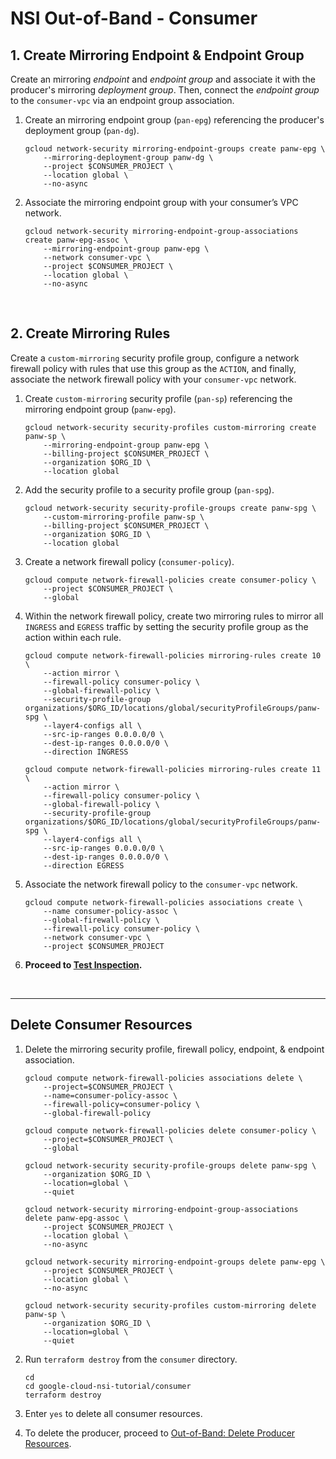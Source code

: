 # NSI Out-of-Band - Consumer

## 1. Create Mirroring Endpoint & Endpoint Group

Create an mirroring *endpoint* and *endpoint group* and associate it with the producer's mirroring *deployment group*.  Then, connect the *endpoint group* to the `consumer-vpc` via an endpoint group association. 

1. Create an mirroring endpoint group (`pan-epg`) referencing the producer's deployment group (`pan-dg`). 

    ```
    gcloud network-security mirroring-endpoint-groups create panw-epg \
        --mirroring-deployment-group panw-dg \
        --project $CONSUMER_PROJECT \
        --location global \
        --no-async
    ```

2. Associate the mirroring endpoint group with your consumer’s VPC network.

    ```
    gcloud network-security mirroring-endpoint-group-associations create panw-epg-assoc \
        --mirroring-endpoint-group panw-epg \
        --network consumer-vpc \
        --project $CONSUMER_PROJECT \
        --location global \
        --no-async
    ``` 
<br>

## 2. Create Mirroring Rules

Create a `custom-mirroring` security profile group, configure a network firewall policy with rules that use this group as the `ACTION`, and finally, associate the network firewall policy with your `consumer-vpc` network. 

1. Create `custom-mirroring` security profile (`pan-sp`) referencing the mirroring endpoint group (`panw-epg`).  

    ```
    gcloud network-security security-profiles custom-mirroring create panw-sp \
        --mirroring-endpoint-group panw-epg \
        --billing-project $CONSUMER_PROJECT \
        --organization $ORG_ID \
        --location global
    ```

2. Add the security profile to a security profile group (`pan-spg`).

    ```
    gcloud network-security security-profile-groups create panw-spg \
        --custom-mirroring-profile panw-sp \
        --billing-project $CONSUMER_PROJECT \
        --organization $ORG_ID \
        --location global
    ```

3. Create a network firewall policy (`consumer-policy`).  
   
    ```
    gcloud compute network-firewall-policies create consumer-policy \
        --project $CONSUMER_PROJECT \
        --global
    ```


4. Within the network firewall policy, create two mirroring rules to mirror all `INGRESS` and `EGRESS` traffic by setting the security profile group as the action within each rule.  
   
    ```
    gcloud compute network-firewall-policies mirroring-rules create 10 \
        --action mirror \
        --firewall-policy consumer-policy \
        --global-firewall-policy \
        --security-profile-group organizations/$ORG_ID/locations/global/securityProfileGroups/panw-spg \
        --layer4-configs all \
        --src-ip-ranges 0.0.0.0/0 \
        --dest-ip-ranges 0.0.0.0/0 \
        --direction INGRESS

    gcloud compute network-firewall-policies mirroring-rules create 11 \
        --action mirror \
        --firewall-policy consumer-policy \
        --global-firewall-policy \
        --security-profile-group organizations/$ORG_ID/locations/global/securityProfileGroups/panw-spg \
        --layer4-configs all \
        --src-ip-ranges 0.0.0.0/0 \
        --dest-ip-ranges 0.0.0.0/0 \
        --direction EGRESS
    ```

5. Associate the network firewall policy to the `consumer-vpc` network.  
   
    ```
    gcloud compute network-firewall-policies associations create \
        --name consumer-policy-assoc \
        --global-firewall-policy \
        --firewall-policy consumer-policy \
        --network consumer-vpc \
        --project $CONSUMER_PROJECT
    ```

6. <b>Proceed to [Test Inspection](../#test-inspection).</b>

<br>

---

## Delete Consumer Resources

1. Delete the mirroring security profile, firewall policy, endpoint, & endpoint association. 

    ```
    gcloud compute network-firewall-policies associations delete \
        --project=$CONSUMER_PROJECT \
        --name=consumer-policy-assoc \
        --firewall-policy=consumer-policy \
        --global-firewall-policy

    gcloud compute network-firewall-policies delete consumer-policy \
        --project=$CONSUMER_PROJECT \
        --global

    gcloud network-security security-profile-groups delete panw-spg \
        --organization $ORG_ID \
        --location=global \
        --quiet

    gcloud network-security mirroring-endpoint-group-associations delete panw-epg-assoc \
        --project $CONSUMER_PROJECT \
        --location global \
        --no-async

    gcloud network-security mirroring-endpoint-groups delete panw-epg \
        --project $CONSUMER_PROJECT \
        --location global \
        --no-async

    gcloud network-security security-profiles custom-mirroring delete panw-sp \
        --organization $ORG_ID \
        --location=global \
        --quiet
    ```

3. Run `terraform destroy` from the `consumer` directory.

    ```
    cd
    cd google-cloud-nsi-tutorial/consumer
    terraform destroy
    ```

4. Enter `yes` to delete all consumer resources.

5. To delete the producer, proceed to [Out-of-Band: Delete Producer Resources](oob_producer.md#delete-producer-resources).